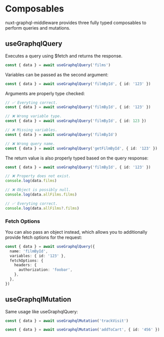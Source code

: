 # Composables

nuxt-graphql-middleware provides three fully typed composables to perform
queries and mutations.

## useGraphqlQuery

Executes a query using $fetch and returns the response.

```typescript
const { data } = await useGraphqlQuery('films')
```

Variables can be passed as the second argument:

```typescript
const { data } = await useGraphqlQuery('filmById', { id: '123' })
```

Arguments are properly type checked:

```typescript
// ✅ Everyting correct.
const { data } = await useGraphqlQuery('filmById', { id: '123' })

// ❌ Wrong variable type.
const { data } = await useGraphqlQuery('filmById', { id: 123 })

// ❌ Missing variables.
const { data } = await useGraphqlQuery('filmById')

// ❌ Wrong query name.
const { data } = await useGraphqlQuery('getFilmById', { id: '123' })
```

The return value is also properly typed based on the query response:

```typescript
const { data } = await useGraphqlQuery('filmById', { id: '123' })

// ❌ Property does not exist.
console.log(data.films)

// ❌ Object is possibly null.
console.log(data.allFilms.films)

// ✅ Everyting correct.
console.log(data.allFilms?.films)
```

### Fetch Options

You can also pass an object instead, which allows you to additionally provide
fetch options for the request:

```typescript
const { data } = await useGraphqlQuery({
  name: 'filmById',
  variables: { id: '123' },
  fetchOptions: {
    headers: {
      authorization: 'foobar',
    },
  },
})
```

## useGraphqlMutation

Same usage like useGraphqlQuery:

```typescript
const { data } = await useGraphqlMutation('trackVisit')
```

```typescript
const { data } = await useGraphqlMutation('addToCart', { id: '456' })
```
